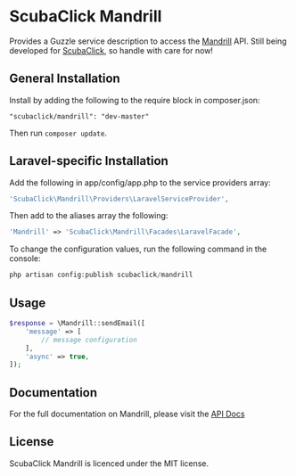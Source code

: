 ScubaClick Mandrill
==================

Provides a Guzzle service description to access the [Mandrill](https://mandrillapp.com) API.
Still being developed for [ScubaClick](http://scubaclick.com), so handle with care for now!

General Installation
--------------------

Install by adding the following to the require block in composer.json:
```
"scubaclick/mandrill": "dev-master"
```

Then run `composer update`.

Laravel-specific Installation
-----------------------------

Add the following in app/config/app.php to the service providers array:
```php
'ScubaClick\Mandrill\Providers\LaravelServiceProvider',
```

Then add to the aliases array the following:
```php
'Mandrill' => 'ScubaClick\Mandrill\Facades\LaravelFacade',
```

To change the configuration values, run the following command in the console:
```php
php artisan config:publish scubaclick/mandrill
```

Usage
-----

```php
$response = \Mandrill::sendEmail([
	'message' => [
		// message configuration
	],
	'async' => true,
]);
```

Documentation
-------------

For the full documentation on Mandrill, please visit the [API Docs](https://mandrillapp.com/api/docs/)

License
-------

ScubaClick Mandrill is licenced under the MIT license.

